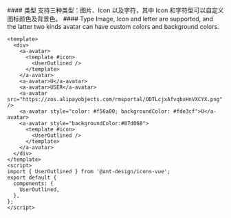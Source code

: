 <cn>
#### 类型
支持三种类型：图片、Icon 以及字符，其中 Icon 和字符型可以自定义图标颜色及背景色。
</cn>

<us>
#### Type
Image, Icon and letter are supported, and the latter two kinds avatar can have custom colors and background colors.
</us>

```vue
<template>
  <div>
    <a-avatar>
      <template #icon>
        <UserOutlined />
      </template>
    </a-avatar>
    <a-avatar>U</a-avatar>
    <a-avatar>USER</a-avatar>
    <a-avatar src="https://zos.alipayobjects.com/rmsportal/ODTLcjxAfvqbxHnVXCYX.png" />
    <a-avatar style="color: #f56a00; backgroundColor: #fde3cf">U</a-avatar>
    <a-avatar style="backgroundColor:#87d068">
      <template #icon>
        <UserOutlined />
      </template>
    </a-avatar>
  </div>
</template>
<script>
import { UserOutlined } from '@ant-design/icons-vue';
export default {
  components: {
    UserOutlined,
  },
};
</script>
```
